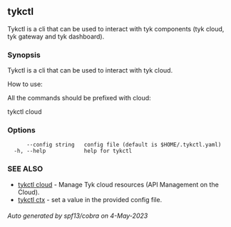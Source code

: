 ## tykctl

Tykctl is a cli that can be used to interact with tyk components (tyk cloud, tyk gateway and tyk dashboard).

### Synopsis


Tykctl is a cli that can be used to interact with tyk cloud.

How to use:

All the commands should be prefixed with cloud:

tykctl cloud <subcommand here>


### Options

```
      --config string   config file (default is $HOME/.tykctl.yaml)
  -h, --help            help for tykctl
```

### SEE ALSO

* [tykctl cloud](tykctl_cloud.md)	 - Manage Tyk cloud resources (API Management on the Cloud).
* [tykctl ctx](tykctl_ctx.md)	 - set a value in the provided config file.

###### Auto generated by spf13/cobra on 4-May-2023
